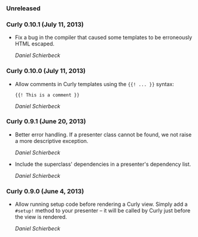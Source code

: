 ### Unreleased

### Curly 0.10.1 (July 11, 2013)

* Fix a bug in the compiler that caused some templates to be erroneously HTML
  escaped.

  *Daniel Schierbeck*

### Curly 0.10.0 (July 11, 2013)

* Allow comments in Curly templates using the `{{! ... }}` syntax:

  ```
  {{! This is a comment }}
  ```

  *Daniel Schierbeck*

### Curly 0.9.1 (June 20, 2013)

* Better error handling. If a presenter class cannot be found, we not raise a
  more descriptive exception.

  *Daniel Schierbeck*

* Include the superclass' dependencies in a presenter's dependency list.

  *Daniel Schierbeck*

### Curly 0.9.0 (June 4, 2013)

* Allow running setup code before rendering a Curly view. Simply add a `#setup!`
  method to your presenter – it will be called by Curly just before the view is
  rendered.

  *Daniel Schierbeck*
